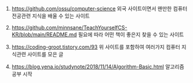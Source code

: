 1. https://github.com/ossu/computer-science
외국 사이트이면서 왠만한 컴퓨터 전공관련 지식을 배울 수 있는 사이트

2. https://github.com/minnsane/TeachYourselfCS-KR/blob/main/README.md
필요에 따라 어떤 책이 좋은지 찾을 수 있는 사이트

3. https://coding-groot.tistory.com/93
위 사이트를 포함하여 여러가지 컴퓨터 지식관련 사이트를 모은 글

4. https://blog.yena.io/studynote/2018/11/14/Algorithm-Basic.html
알고리즘 공부 시작
